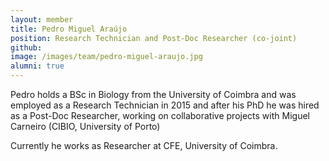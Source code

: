 ```yaml
---
layout: member
title: Pedro Miguel Araújo
position: Research Technician and Post-Doc Researcher (co-joint)
github: 
image: /images/team/pedro-miguel-araujo.jpg
alumni: true
---
```


Pedro holds a BSc in Biology from the University of Coimbra and was employed as a Research Technician in 2015 and after his PhD he was hired as a Post-Doc Researcher, working on collaborative projects with Miguel Carneiro (CIBIO, University of Porto)

Currently he works as Researcher at CFE, University of Coimbra.